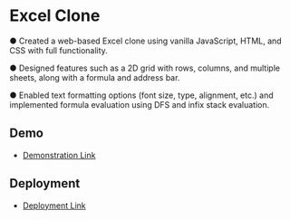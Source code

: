 # Excel Clone

● Created a web-based Excel clone using vanilla JavaScript, HTML,  and CSS with full functionality.

● Designed features such as a 2D grid with rows, columns, and multiple sheets, along with a formula and address bar.

● Enabled text formatting options (font size, type, alignment, etc.) and implemented formula evaluation using DFS and infix stack evaluation.

## Demo

 - [Demonstration Link](https://drive.google.com/file/d/1KaSPn2WONg2JVgQlz0zvq4uuEHGSHkUu/view?usp=sharing)

## Deployment

- [Deployment Link](https://drive.google.com/file/d/1KaSPn2WONg2JVgQlz0zvq4uuEHGSHkUu/view?usp=sharing](https://aniketkumarjha007.github.io/Excel-Clone/))
